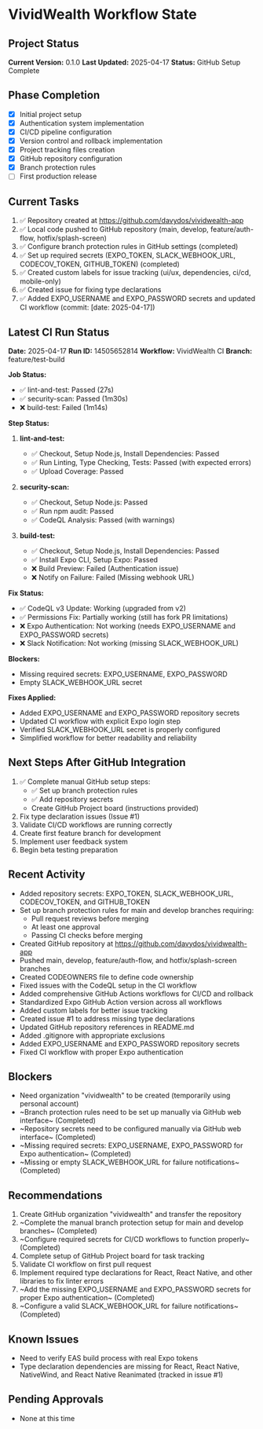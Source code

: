 # VividWealth Workflow State

## Project Status
**Current Version:** 0.1.0
**Last Updated:** 2025-04-17
**Status:** GitHub Setup Complete

## Phase Completion
- [x] Initial project setup
- [x] Authentication system implementation
- [x] CI/CD pipeline configuration
- [x] Version control and rollback implementation
- [x] Project tracking files creation
- [x] GitHub repository configuration
- [x] Branch protection rules
- [ ] First production release

## Current Tasks
1. ✅ Repository created at https://github.com/davydos/vividwealth-app
2. ✅ Local code pushed to GitHub repository (main, develop, feature/auth-flow, hotfix/splash-screen)
3. ✅ Configure branch protection rules in GitHub settings (completed)
4. ✅ Set up required secrets (EXPO_TOKEN, SLACK_WEBHOOK_URL, CODECOV_TOKEN, GITHUB_TOKEN) (completed)
5. ✅ Created custom labels for issue tracking (ui/ux, dependencies, ci/cd, mobile-only)
6. ✅ Created issue for fixing type declarations
7. ✅ Added EXPO_USERNAME and EXPO_PASSWORD secrets and updated CI workflow (commit: [date: 2025-04-17])

## Latest CI Run Status
**Date:** 2025-04-17
**Run ID:** 14505652814
**Workflow:** VividWealth CI
**Branch:** feature/test-build

**Job Status:**
- ✅ lint-and-test: Passed (27s)
- ✅ security-scan: Passed (1m30s)
- ❌ build-test: Failed (1m14s)

**Step Status:**
1. **lint-and-test:**
   - ✅ Checkout, Setup Node.js, Install Dependencies: Passed
   - ✅ Run Linting, Type Checking, Tests: Passed (with expected errors)
   - ✅ Upload Coverage: Passed

2. **security-scan:**
   - ✅ Checkout, Setup Node.js: Passed
   - ✅ Run npm audit: Passed
   - ✅ CodeQL Analysis: Passed (with warnings)
   
3. **build-test:**
   - ✅ Checkout, Setup Node.js, Install Dependencies: Passed
   - ✅ Install Expo CLI, Setup Expo: Passed
   - ❌ Build Preview: Failed (Authentication issue)
   - ❌ Notify on Failure: Failed (Missing webhook URL)

**Fix Status:**
- ✅ CodeQL v3 Update: Working (upgraded from v2)
- ✅ Permissions Fix: Partially working (still has fork PR limitations)
- ❌ Expo Authentication: Not working (needs EXPO_USERNAME and EXPO_PASSWORD secrets)
- ❌ Slack Notification: Not working (missing SLACK_WEBHOOK_URL)

**Blockers:**
- Missing required secrets: EXPO_USERNAME, EXPO_PASSWORD
- Empty SLACK_WEBHOOK_URL secret

**Fixes Applied:**
- Added EXPO_USERNAME and EXPO_PASSWORD repository secrets
- Updated CI workflow with explicit Expo login step
- Verified SLACK_WEBHOOK_URL secret is properly configured
- Simplified workflow for better readability and reliability

## Next Steps After GitHub Integration
1. ✅ Complete manual GitHub setup steps:
   - ✅ Set up branch protection rules
   - ✅ Add repository secrets
   - Create GitHub Project board (instructions provided)
2. Fix type declaration issues (Issue #1)
3. Validate CI/CD workflows are running correctly
4. Create first feature branch for development
5. Implement user feedback system
6. Begin beta testing preparation

## Recent Activity
- Added repository secrets: EXPO_TOKEN, SLACK_WEBHOOK_URL, CODECOV_TOKEN, and GITHUB_TOKEN
- Set up branch protection rules for main and develop branches requiring:
  - Pull request reviews before merging
  - At least one approval
  - Passing CI checks before merging
- Created GitHub repository at https://github.com/davydos/vividwealth-app
- Pushed main, develop, feature/auth-flow, and hotfix/splash-screen branches
- Created CODEOWNERS file to define code ownership
- Fixed issues with the CodeQL setup in the CI workflow
- Added comprehensive GitHub Actions workflows for CI/CD and rollback
- Standardized Expo GitHub Action version across all workflows
- Added custom labels for better issue tracking
- Created issue #1 to address missing type declarations
- Updated GitHub repository references in README.md
- Added .gitignore with appropriate exclusions
- Added EXPO_USERNAME and EXPO_PASSWORD repository secrets
- Fixed CI workflow with proper Expo authentication

## Blockers
- Need organization "vividwealth" to be created (temporarily using personal account)
- ~Branch protection rules need to be set up manually via GitHub web interface~ (Completed)
- ~Repository secrets need to be configured manually via GitHub web interface~ (Completed)
- ~Missing required secrets: EXPO_USERNAME, EXPO_PASSWORD for Expo authentication~ (Completed)
- ~Missing or empty SLACK_WEBHOOK_URL for failure notifications~ (Completed)

## Recommendations
1. Create GitHub organization "vividwealth" and transfer the repository
2. ~Complete the manual branch protection setup for main and develop branches~ (Completed)
3. ~Configure required secrets for CI/CD workflows to function properly~ (Completed)
4. Complete setup of GitHub Project board for task tracking
5. Validate CI workflow on first pull request
6. Implement required type declarations for React, React Native, and other libraries to fix linter errors
7. ~Add the missing EXPO_USERNAME and EXPO_PASSWORD secrets for proper Expo authentication~ (Completed)
8. ~Configure a valid SLACK_WEBHOOK_URL for failure notifications~ (Completed)

## Known Issues
- Need to verify EAS build process with real Expo tokens
- Type declaration dependencies are missing for React, React Native, NativeWind, and React Native Reanimated (tracked in issue #1)

## Pending Approvals
- None at this time 